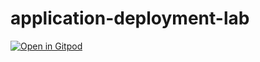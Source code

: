 # application-deployment-lab


[![Open in Gitpod](https://gitpod.io/button/open-in-gitpod.svg)](https://github.com/nivg1992/application-deployment-lab)
